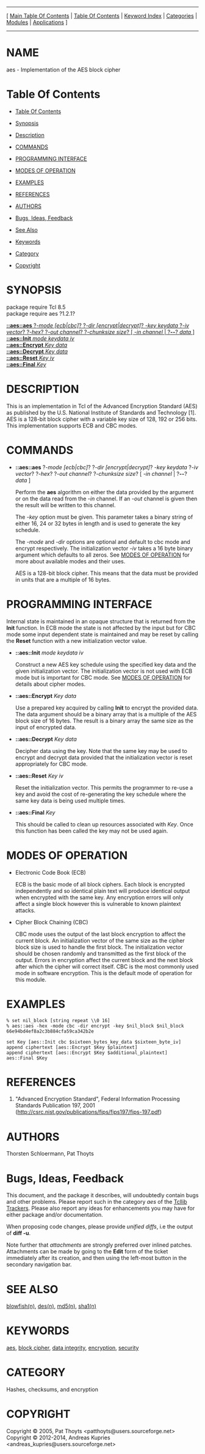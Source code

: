 
[//000000001]: # (aes \- Advanced Encryption Standard \(AES\))
[//000000002]: # (Generated from file 'aes\.man' by tcllib/doctools with format 'markdown')
[//000000003]: # (Copyright &copy; 2005, Pat Thoyts <patthoyts@users\.sourceforge\.net>)
[//000000004]: # (Copyright &copy; 2012\-2014, Andreas Kupries <andreas\_kupries@users\.sourceforge\.net>)
[//000000005]: # (aes\(n\) 1\.2\.1 tcllib "Advanced Encryption Standard \(AES\)")

<hr> [ <a href="../../../../toc.md">Main Table Of Contents</a> &#124; <a
href="../../../toc.md">Table Of Contents</a> &#124; <a
href="../../../../index.md">Keyword Index</a> &#124; <a
href="../../../../toc0.md">Categories</a> &#124; <a
href="../../../../toc1.md">Modules</a> &#124; <a
href="../../../../toc2.md">Applications</a> ] <hr>

# NAME

aes \- Implementation of the AES block cipher

# <a name='toc'></a>Table Of Contents

  - [Table Of Contents](#toc)

  - [Synopsis](#synopsis)

  - [Description](#section1)

  - [COMMANDS](#section2)

  - [PROGRAMMING INTERFACE](#section3)

  - [MODES OF OPERATION](#section4)

  - [EXAMPLES](#section5)

  - [REFERENCES](#section6)

  - [AUTHORS](#section7)

  - [Bugs, Ideas, Feedback](#section8)

  - [See Also](#seealso)

  - [Keywords](#keywords)

  - [Category](#category)

  - [Copyright](#copyright)

# <a name='synopsis'></a>SYNOPSIS

package require Tcl 8\.5  
package require aes ?1\.2\.1?  

[__::aes::aes__ ?*\-mode \[ecb&#124;cbc\]*? ?*\-dir \[encrypt&#124;decrypt\]*? *\-key keydata* ?*\-iv vector*? ?*\-hex*? ?*\-out channel*? ?*\-chunksize size*? \[ *\-in channel* &#124; ?__\-\-__? *data* \]](#1)  
[__::aes::Init__ *mode* *keydata* *iv*](#2)  
[__::aes::Encrypt__ *Key* *data*](#3)  
[__::aes::Decrypt__ *Key* *data*](#4)  
[__::aes::Reset__ *Key* *iv*](#5)  
[__::aes::Final__ *Key*](#6)  

# <a name='description'></a>DESCRIPTION

This is an implementation in Tcl of the Advanced Encryption Standard \(AES\) as
published by the U\.S\. National Institute of Standards and Technology \[1\]\. AES is
a 128\-bit block cipher with a variable key size of 128, 192 or 256 bits\. This
implementation supports ECB and CBC modes\.

# <a name='section2'></a>COMMANDS

  - <a name='1'></a>__::aes::aes__ ?*\-mode \[ecb&#124;cbc\]*? ?*\-dir \[encrypt&#124;decrypt\]*? *\-key keydata* ?*\-iv vector*? ?*\-hex*? ?*\-out channel*? ?*\-chunksize size*? \[ *\-in channel* &#124; ?__\-\-__? *data* \]

    Perform the __aes__ algorithm on either the data provided by the
    argument or on the data read from the *\-in* channel\. If an *\-out*
    channel is given then the result will be written to this channel\.

    The *\-key* option must be given\. This parameter takes a binary string of
    either 16, 24 or 32 bytes in length and is used to generate the key
    schedule\.

    The *\-mode* and *\-dir* options are optional and default to cbc mode and
    encrypt respectively\. The initialization vector *\-iv* takes a 16 byte
    binary argument which defaults to all zeros\. See [MODES OF
    OPERATION](#section4) for more about available modes and their uses\.

    AES is a 128\-bit block cipher\. This means that the data must be provided in
    units that are a multiple of 16 bytes\.

# <a name='section3'></a>PROGRAMMING INTERFACE

Internal state is maintained in an opaque structure that is returned from the
__Init__ function\. In ECB mode the state is not affected by the input but
for CBC mode some input dependent state is maintained and may be reset by
calling the __Reset__ function with a new initialization vector value\.

  - <a name='2'></a>__::aes::Init__ *mode* *keydata* *iv*

    Construct a new AES key schedule using the specified key data and the given
    initialization vector\. The initialization vector is not used with ECB mode
    but is important for CBC mode\. See [MODES OF OPERATION](#section4) for
    details about cipher modes\.

  - <a name='3'></a>__::aes::Encrypt__ *Key* *data*

    Use a prepared key acquired by calling __Init__ to encrypt the provided
    data\. The data argument should be a binary array that is a multiple of the
    AES block size of 16 bytes\. The result is a binary array the same size as
    the input of encrypted data\.

  - <a name='4'></a>__::aes::Decrypt__ *Key* *data*

    Decipher data using the key\. Note that the same key may be used to encrypt
    and decrypt data provided that the initialization vector is reset
    appropriately for CBC mode\.

  - <a name='5'></a>__::aes::Reset__ *Key* *iv*

    Reset the initialization vector\. This permits the programmer to re\-use a key
    and avoid the cost of re\-generating the key schedule where the same key data
    is being used multiple times\.

  - <a name='6'></a>__::aes::Final__ *Key*

    This should be called to clean up resources associated with *Key*\. Once
    this function has been called the key may not be used again\.

# <a name='section4'></a>MODES OF OPERATION

  - Electronic Code Book \(ECB\)

    ECB is the basic mode of all block ciphers\. Each block is encrypted
    independently and so identical plain text will produce identical output when
    encrypted with the same key\. Any encryption errors will only affect a single
    block however this is vulnerable to known plaintext attacks\.

  - Cipher Block Chaining \(CBC\)

    CBC mode uses the output of the last block encryption to affect the current
    block\. An initialization vector of the same size as the cipher block size is
    used to handle the first block\. The initialization vector should be chosen
    randomly and transmitted as the first block of the output\. Errors in
    encryption affect the current block and the next block after which the
    cipher will correct itself\. CBC is the most commonly used mode in software
    encryption\. This is the default mode of operation for this module\.

# <a name='section5'></a>EXAMPLES

    % set nil_block [string repeat \\0 16]
    % aes::aes -hex -mode cbc -dir encrypt -key $nil_block $nil_block
    66e94bd4ef8a2c3b884cfa59ca342b2e

    set Key [aes::Init cbc $sixteen_bytes_key_data $sixteen_byte_iv]
    append ciphertext [aes::Encrypt $Key $plaintext]
    append ciphertext [aes::Encrypt $Key $additional_plaintext]
    aes::Final $Key

# <a name='section6'></a>REFERENCES

  1. "Advanced Encryption Standard", Federal Information Processing Standards
     Publication 197, 2001
     \([http://csrc\.nist\.gov/publications/fips/fips197/fips\-197\.pdf](http://csrc\.nist\.gov/publications/fips/fips197/fips\-197\.pdf)\)

# <a name='section7'></a>AUTHORS

Thorsten Schloermann, Pat Thoyts

# <a name='section8'></a>Bugs, Ideas, Feedback

This document, and the package it describes, will undoubtedly contain bugs and
other problems\. Please report such in the category *aes* of the [Tcllib
Trackers](http://core\.tcl\.tk/tcllib/reportlist)\. Please also report any ideas
for enhancements you may have for either package and/or documentation\.

When proposing code changes, please provide *unified diffs*, i\.e the output of
__diff \-u__\.

Note further that *attachments* are strongly preferred over inlined patches\.
Attachments can be made by going to the __Edit__ form of the ticket
immediately after its creation, and then using the left\-most button in the
secondary navigation bar\.

# <a name='seealso'></a>SEE ALSO

[blowfish\(n\)](\.\./blowfish/blowfish\.md), [des\(n\)](\.\./des/des\.md),
[md5\(n\)](\.\./md5/md5\.md), [sha1\(n\)](\.\./sha1/sha1\.md)

# <a name='keywords'></a>KEYWORDS

[aes](\.\./\.\./\.\./\.\./index\.md\#aes), [block
cipher](\.\./\.\./\.\./\.\./index\.md\#block\_cipher), [data
integrity](\.\./\.\./\.\./\.\./index\.md\#data\_integrity),
[encryption](\.\./\.\./\.\./\.\./index\.md\#encryption),
[security](\.\./\.\./\.\./\.\./index\.md\#security)

# <a name='category'></a>CATEGORY

Hashes, checksums, and encryption

# <a name='copyright'></a>COPYRIGHT

Copyright &copy; 2005, Pat Thoyts <patthoyts@users\.sourceforge\.net>  
Copyright &copy; 2012\-2014, Andreas Kupries <andreas\_kupries@users\.sourceforge\.net>

